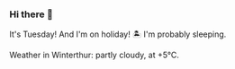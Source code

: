 ### Hi there :wave:

It's Tuesday! And I'm on holiday! :desert_island: I'm probably sleeping.

Weather in Winterthur: partly cloudy, at +5°C.

